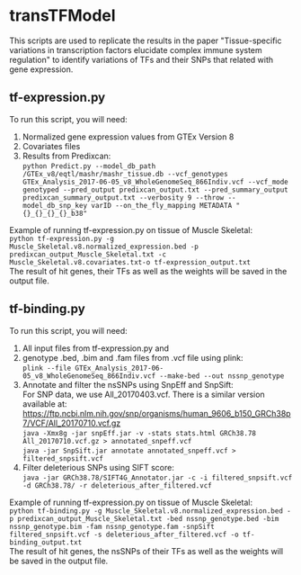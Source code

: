 # transTFModel
This scripts are used to replicate the results in the paper "Tissue-specific variations in transcription factors elucidate complex immune system regulation" to identify variations of TFs and their SNPs that related with gene expression.

## tf-expression.py
To run this script, you will need: 
1. Normalized gene expression values from GTEx Version 8 
2. Covariates files
3. Results from Predixcan: \
`python Predict.py --model_db_path /GTEx_v8/eqtl/mashr/mashr_tissue.db --vcf_genotypes GTEx_Analysis_2017-06-05_v8_WholeGenomeSeq_866Indiv.vcf --vcf_mode genotyped --pred_output predixcan_output.txt --pred_summary_output predixcan_summary_output.txt --verbosity 9 --throw --model_db_snp_key varID --on_the_fly_mapping METADATA "{}_{}_{}_{}_b38"`

Example of running tf-expression.py on tissue of Muscle Skeletal: \
`python tf-expression.py -g Muscle_Skeletal.v8.normalized_expression.bed -p predixcan_output_Muscle_Skeletal.txt -c Muscle_Skeletal.v8.covariates.txt-o tf-expression_output.txt` \
The result of hit genes, their TFs as well as the weights will be saved in the output file.

## tf-binding.py
To run this script, you will need: 
1. All input files from tf-expression.py and 
2. genotype .bed, .bim and .fam files from .vcf file using plink: \
`plink --file GTEx_Analysis_2017-06-05_v8_WholeGenomeSeq_866Indiv.vcf --make-bed --out nssnp_genotype` 
3. Annotate and filter the nsSNPs using SnpEff and SnpSift: \
For SNP data, we use All_20170403.vcf. There is a similar version available at: https://ftp.ncbi.nlm.nih.gov/snp/organisms/human_9606_b150_GRCh38p7/VCF/All_20170710.vcf.gz \
`java -Xmx8g -jar snpEff.jar -v -stats stats.html GRCh38.78 All_20170710.vcf.gz > annotated_snpeff.vcf` \
`java -jar SnpSift.jar annotate annotated_snpeff.vcf > filtered_snpsift.vcf` 
4. Filter deleterious SNPs using SIFT score: \
`java -jar GRCh38.78/SIFT4G_Annotator.jar -c -i filtered_snpsift.vcf -d GRCh38.78/ -r deleterious_after_filtered.vcf` 

Example of running tf-expression.py on tissue of Muscle Skeletal: \
`python tf-binding.py -g Muscle_Skeletal.v8.normalized_expression.bed -p predixcan_output_Muscle_Skeletal.txt -bed nssnp_genotype.bed -bim nssnp_genotype.bim -fam nssnp_genotype.fam -snpSift filtered_snpsift.vcf -s deleterious_after_filtered.vcf -o tf-binding_output.txt` \
The result of hit genes, the nsSNPs of their TFs as well as the weights will be saved in the output file.

